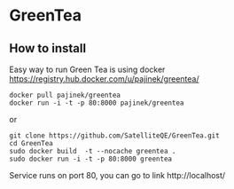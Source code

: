 # GreenTea


## How to install

Easy way to run Green Tea is using docker https://registry.hub.docker.com/u/pajinek/greentea/

```
docker pull pajinek/greentea
docker run -i -t -p 80:8000 pajinek/greentea 
```
or

```
git clone https://github.com/SatelliteQE/GreenTea.git
cd GreenTea
sudo docker build  -t --nocache greentea . 
sudo docker run -i -t -p 80:8000 greentea 
``` 
Service runs on port 80, you can go to link http://localhost/
